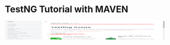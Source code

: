 # TestNG Tutorial with MAVEN

<img src="https://github.com/earlhansg/liveproject1/blob/T3-TestClasses/images/1.png" style=" width:100% ; height:60px "  >

